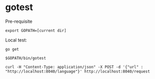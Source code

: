 # gotest

Pre-requisite

	export GOPATH=[current dir]

Local test: 

	go get

	$GOPATH/bin/gotest
	
	curl -H "Content-Type: application/json" -X POST -d '{"url" : "http://localhost:8040/language"}' http://localhost:8040/request

